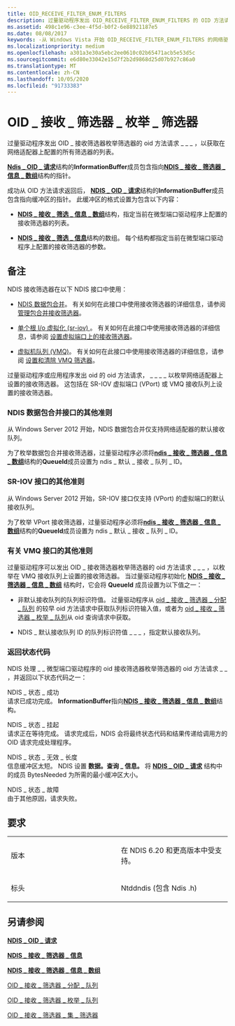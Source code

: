 ```yaml
---
title: OID_RECEIVE_FILTER_ENUM_FILTERS
description: 过量驱动程序发出 OID_RECEIVE_FILTER_ENUM_FILTERS 的 OID 方法请求，以获取在网络适配器上配置的所有筛选器的列表。
ms.assetid: 498c1e96-c3ee-4f5d-b0f2-6e88921187e5
ms.date: 08/08/2017
keywords: -从 Windows Vista 开始 OID_RECEIVE_FILTER_ENUM_FILTERS 的网络驱动程序
ms.localizationpriority: medium
ms.openlocfilehash: a301a3e30a5ebc2ee0610c02b65471acb5e53d5c
ms.sourcegitcommit: e6d80e33042e15d7f2b2d9868d25d07b927c86a0
ms.translationtype: MT
ms.contentlocale: zh-CN
ms.lasthandoff: 10/05/2020
ms.locfileid: "91733383"
---
```

# <a name="oid_receive_filter_enum_filters"></a>OID \_ 接收 \_ 筛选器 \_ 枚举 \_ 筛选器


过量驱动程序发出 OID \_ 接收筛选器枚举筛选器的 oid 方法请求 \_ \_ \_ ，以获取在网络适配器上配置的所有筛选器的列表。

[**Ndis \_ OID \_ 请求**](/windows-hardware/drivers/ddi/ndis/ns-ndis-_ndis_oid_request)结构的**InformationBuffer**成员包含指向[**NDIS \_ 接收 \_ 筛选器 \_ 信息 \_ 数组**](/windows-hardware/drivers/ddi/ntddndis/ns-ntddndis-_ndis_receive_filter_info_array)结构的指针。

成功从 OID 方法请求返回后， [**NDIS \_ OID \_ 请求**](/windows-hardware/drivers/ddi/ndis/ns-ndis-_ndis_oid_request)结构的**InformationBuffer**成员包含指向缓冲区的指针。 此缓冲区的格式设置为包含以下内容：

-   [**NDIS \_ 接收 \_ 筛选 \_ 信息 \_ 数组**](/windows-hardware/drivers/ddi/ntddndis/ns-ntddndis-_ndis_receive_filter_info_array)结构，指定当前在微型端口驱动程序上配置的接收筛选器的列表。

-   [**NDIS \_ 接收 \_ 筛选 \_ 信息**](/windows-hardware/drivers/ddi/ntddndis/ns-ntddndis-_ndis_receive_filter_info)结构的数组。 每个结构都指定当前在微型端口驱动程序上配置的接收筛选器的参数。

<a name="remarks"></a>备注
-------

NDIS 接收筛选器在以下 NDIS 接口中使用：

-   [NDIS 数据包合并](./ndis-packet-coalescing.md)。 有关如何在此接口中使用接收筛选器的详细信息，请参阅 [管理包合并接收筛选器](./guidelines-for-managing-packet-coalescing-receive-filters.md)。

-   [单个根 I/o 虚拟化 (sr-iov) ](./single-root-i-o-virtualization--sr-iov-.md)。 有关如何在此接口中使用接收筛选器的详细信息，请参阅 [设置虚拟端口上的接收筛选器](./setting-a-receive-filter-on-a-virtual-port.md)。

-   [虚拟机队列 (VMQ)](./virtual-machine-queue--vmq--in-ndis-6-20.md)。 有关如何在此接口中使用接收筛选器的详细信息，请参阅 [设置和清除 VMQ 筛选器](./setting-and-clearing-vmq-filters.md)。

过量驱动程序或应用程序发出 oid 的 oid 方法请求， \_ \_ \_ \_ 以枚举网络适配器上设置的接收筛选器。 这包括在 SR-IOV 虚拟端口 (VPort) 或 VMQ 接收队列上设置的接收筛选器。

### <a name="additional-guidelines-for-the-ndis-packet-coalescing-interface"></a>NDIS 数据包合并接口的其他准则

从 Windows Server 2012 开始，NDIS 数据包合并仅支持网络适配器的默认接收队列。

为了枚举数据包合并接收筛选器，过量驱动程序必须将[**ndis \_ 接收 \_ 筛选器 \_ 信息 \_ 数组**](/windows-hardware/drivers/ddi/ntddndis/ns-ntddndis-_ndis_receive_filter_info_array)结构的**QueueId**成员设置为 ndis \_ 默认 \_ 接收 \_ 队列 \_ ID。

### <a name="additional-guidelines-for-the-sr-iov-interface"></a>SR-IOV 接口的其他准则

从 Windows Server 2012 开始，SR-IOV 接口仅支持 (VPort) 的虚拟端口的默认接收队列。

为了枚举 VPort 接收筛选器，过量驱动程序必须将[**ndis \_ 接收 \_ 筛选器 \_ 信息 \_ 数组**](/windows-hardware/drivers/ddi/ntddndis/ns-ntddndis-_ndis_receive_filter_info_array)结构的**QueueId**成员设置为 ndis \_ 默认 \_ 接收 \_ 队列 \_ ID。

### <a name="additional-guidelines-for-the-vmq-interface"></a>有关 VMQ 接口的其他准则

过量驱动程序可以发出 OID \_ 接收筛选器枚举筛选器的 oid 方法请求 \_ \_ \_ ，以枚举在 VMQ 接收队列上设置的接收筛选器。 当过量驱动程序初始化 [**NDIS \_ 接收 \_ 筛选器 \_ 信息 \_ 数组**](/windows-hardware/drivers/ddi/ntddndis/ns-ntddndis-_ndis_receive_filter_info_array) 结构时，它会将 **QueueId** 成员设置为以下值之一：

-   非默认接收队列的队列标识符值。 过量驱动程序从 [oid \_ 接收 \_ 筛选器 \_ 分配 \_ 队列](oid-receive-filter-allocate-queue.md) 的较早 oid 方法请求中获取队列标识符输入值，或者为 [oid \_ 接收 \_ 筛选器 \_ 枚举 \_ 队列](oid-receive-filter-enum-queues.md)从 oid 查询请求中获取。

-   NDIS \_ 默认接收队列 ID 的队列标识符值 \_ \_ \_ ，指定默认接收队列。

### <a name="return-status-codes"></a>返回状态代码

NDIS 处理 \_ \_ 微型端口驱动程序的 oid 接收筛选器枚举筛选器的 oid 方法请求 \_ \_ ，并返回以下状态代码之一：

<a href="" id="ndis-status-success"></a>NDIS \_ 状态 \_ 成功  
请求已成功完成。 **InformationBuffer**指向[**NDIS \_ 接收 \_ 筛选器 \_ 信息 \_ 数组**](/windows-hardware/drivers/ddi/ntddndis/ns-ntddndis-_ndis_receive_filter_info_array)结构。

<a href="" id="ndis-status-pending"></a>NDIS \_ 状态 \_ 挂起  
请求正在等待完成。 请求完成后，NDIS 会将最终状态代码和结果传递给调用方的 OID 请求完成处理程序。

<a href="" id="ndis-status-invalid-length"></a>NDIS \_ 状态 \_ 无效 \_ 长度  
信息缓冲区太短。 NDIS 设置 **数据。查询 \_ 信息。** 将 [**NDIS \_ OID \_ 请求**](/windows-hardware/drivers/ddi/ndis/ns-ndis-_ndis_oid_request) 结构中的成员 BytesNeeded 为所需的最小缓冲区大小。

<a href="" id="ndis-status-failure"></a>NDIS \_ 状态 \_ 故障  
由于其他原因，请求失败。

<a name="requirements"></a>要求
------------

<table>
<colgroup>
<col width="50%" />
<col width="50%" />
</colgroup>
<tbody>
<tr class="odd">
<td><p>版本</p></td>
<td><p>在 NDIS 6.20 和更高版本中受支持。</p></td>
</tr>
<tr class="even">
<td><p>标头</p></td>
<td>Ntddndis (包含 Ndis .h) </td>
</tr>
</tbody>
</table>

## <a name="see-also"></a>另请参阅


[**NDIS \_ OID \_ 请求**](/windows-hardware/drivers/ddi/ndis/ns-ndis-_ndis_oid_request)

[**NDIS \_ 接收 \_ 筛选器 \_ 信息**](/windows-hardware/drivers/ddi/ntddndis/ns-ntddndis-_ndis_receive_filter_info)

[**NDIS \_ 接收 \_ 筛选器 \_ 信息 \_ 数组**](/windows-hardware/drivers/ddi/ntddndis/ns-ntddndis-_ndis_receive_filter_info_array)

[OID \_ 接收 \_ 筛选器 \_ 分配 \_ 队列](oid-receive-filter-allocate-queue.md)

[OID \_ 接收 \_ 筛选器 \_ 枚举 \_ 队列](oid-receive-filter-enum-queues.md)

[OID \_ 接收 \_ 筛选器 \_ 集 \_ 筛选器](oid-receive-filter-set-filter.md)


